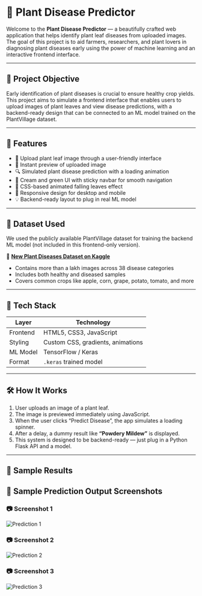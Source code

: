 # 🌿 Plant Disease Predictor

Welcome to the **Plant Disease Predictor** — a beautifully crafted web application that helps identify plant leaf diseases from uploaded images. The goal of this project is to aid farmers, researchers, and plant lovers in diagnosing plant diseases early using the power of machine learning and an interactive frontend interface.

---

## 🎯 Project Objective

Early identification of plant diseases is crucial to ensure healthy crop yields. This project aims to simulate a frontend interface that enables users to upload images of plant leaves and view disease predictions, with a backend-ready design that can be connected to an ML model trained on the PlantVillage dataset.

---

## 🌟 Features

- 🌱 Upload plant leaf image through a user-friendly interface
- 👀 Instant preview of uploaded image
- 🔍 Simulated plant disease prediction with a loading animation
- 🎨 Cream and green UI with sticky navbar for smooth navigation
- 🍃 CSS-based animated falling leaves effect
- 📱 Responsive design for desktop and mobile
- 💡 Backend-ready layout to plug in real ML model

---

## 🧠 Dataset Used

We used the publicly available PlantVillage dataset for training the backend ML model (not included in this frontend-only version).

🔗 **[New Plant Diseases Dataset on Kaggle]([https://www.kaggle.com/datasets/emmarex/plantdisease](https://www.kaggle.com/datasets/vipoooool/new-plant-diseases-dataset))**

- Contains more than a lakh images across 38 disease categories
- Includes both healthy and diseased samples
- Covers common crops like apple, corn, grape, potato, tomato, and more

---

## 🧰 Tech Stack

| Layer       | Technology         |
|-------------|--------------------|
| Frontend    | HTML5, CSS3, JavaScript |
| Styling     | Custom CSS, gradients, animations |
| ML Model    | TensorFlow / Keras     |
| Format      | `.keras` trained model |
---

## 🛠️ How It Works

1. User uploads an image of a plant leaf.
2. The image is previewed immediately using JavaScript.
3. When the user clicks “Predict Disease”, the app simulates a loading spinner.
4. After a delay, a dummy result like **“Powdery Mildew”** is displayed.
5. This system is designed to be backend-ready — just plug in a Python Flask API and a model.

---

## 📸 Sample Results

## 🧪 Sample Prediction Output Screenshots

### 📷 Screenshot 1
![Prediction 1](https://raw.githubusercontent.com/harsidak-singh/plant-disease-detector/main/Screenshot%202025-04-02%20215443.png)

### 📷 Screenshot 2
![Prediction 2](https://raw.githubusercontent.com/harsidak-singh/plant-disease-detector/main/Screenshot%202025-04-02%20215454.png)

### 📷 Screenshot 3
![Prediction 3](https://raw.githubusercontent.com/harsidak-singh/plant-disease-detector/main/Screenshot%202025-04-09%20000747.png)
